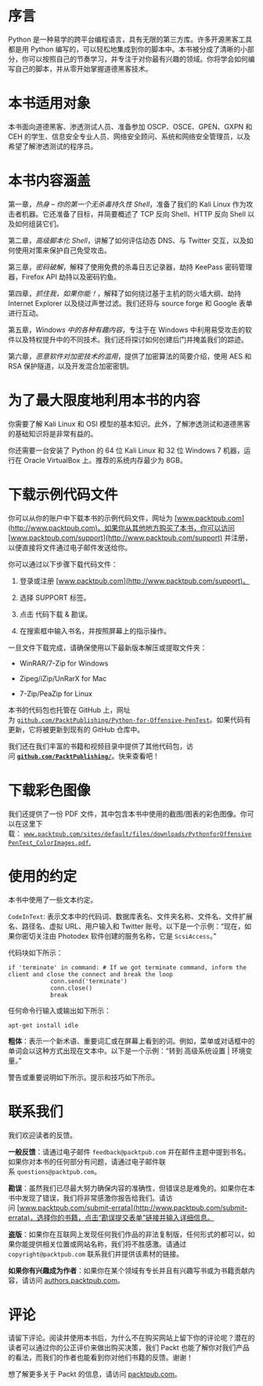 # 序言

Python 是一种易学的跨平台编程语言，具有无限的第三方库。许多开源黑客工具都是用 Python 编写的，可以轻松地集成到你的脚本中。本书被分成了清晰的小部分，你可以按照自己的节奏学习，并专注于对你最有兴趣的领域。你将学会如何编写自己的脚本，并从零开始掌握道德黑客技术。

# 本书适用对象

本书面向道德黑客、渗透测试人员、准备参加 OSCP、OSCE、GPEN、GXPN 和 CEH 的学生、信息安全专业人员、网络安全顾问、系统和网络安全管理员，以及希望了解渗透测试的程序员。

# 本书内容涵盖

第一章，*热身 – 你的第一个无杀毒持久性 Shell*，准备了我们的 Kali Linux 作为攻击者机器。它还准备了目标，并简要概述了 TCP 反向 Shell、HTTP 反向 Shell 以及如何组装它们。

第二章，*高级脚本化 Shell*，讲解了如何评估动态 DNS、与 Twitter 交互，以及如何使用对策来保护自己免受攻击。

第三章，*密码破解*，解释了使用免费的杀毒日志记录器，劫持 KeePass 密码管理器，Firefox API 劫持以及密码钓鱼。

第四章，*抓住我，如果你能！*，解释了如何绕过基于主机的防火墙大纲、劫持 Internet Explorer 以及绕过声誉过滤。我们还将与 source forge 和 Google 表单进行互动。

第五章，*Windows 中的各种有趣内容*，专注于在 Windows 中利用易受攻击的软件以及特权提升中的不同技术。我们还将探讨如何创建后门并掩盖我们的踪迹。

第六章，*恶意软件对加密技术的滥用*，提供了加密算法的简要介绍，使用 AES 和 RSA 保护隧道，以及开发混合加密密钥。

# 为了最大限度地利用本书的内容

你需要了解 Kali Linux 和 OSI 模型的基本知识。此外，了解渗透测试和道德黑客的基础知识将是非常有益的。

你还需要一台安装了 Python 的 64 位 Kali Linux 和 32 位 Windows 7 机器，运行在 Oracle VirtualBox 上。推荐的系统内存最少为 8GB。

# 下载示例代码文件

你可以从你的账户中下载本书的示例代码文件，网址为 [www.packtpub.com](http://www.packtpub.com)。如果你从其他地方购买了本书，你可以访问 [www.packtpub.com/support](http://www.packtpub.com/support) 并注册，以便直接将文件通过电子邮件发送给你。

你可以通过以下步骤下载代码文件：

1.  登录或注册 [www.packtpub.com](http://www.packtpub.com/support)。

1.  选择 SUPPORT 标签。

1.  点击 代码下载 & 勘误。

1.  在搜索框中输入书名，并按照屏幕上的指示操作。

一旦文件下载完成，请确保使用以下最新版本解压或提取文件夹：

+   WinRAR/7-Zip for Windows

+   Zipeg/iZip/UnRarX for Mac

+   7-Zip/PeaZip for Linux

本书的代码包也托管在 GitHub 上，网址为 [`github.com/PacktPublishing/Python-for-Offensive-PenTest`](https://github.com/PacktPublishing/Python-for-Offensive-PenTest)。如果代码有更新，它将被更新到现有的 GitHub 仓库中。

我们还在我们丰富的书籍和视频目录中提供了其他代码包，访问 **[`github.com/PacktPublishing/`](https://github.com/PacktPublishing/)**。快来查看吧！

# 下载彩色图像

我们还提供了一份 PDF 文件，其中包含本书中使用的截图/图表的彩色图像。你可以在这里下载： [`www.packtpub.com/sites/default/files/downloads/PythonforOffensivePenTest_ColorImages.pdf`](https://www.packtpub.com/sites/default/files/downloads/PythonforOffensivePenTest_ColorImages.pdf)[.](https://www.packtpub.com/sites/default/files/downloads/PythonforOffensivePenTest_ColorImages.pdf)

# 使用的约定

本书中使用了一些文本约定。

`CodeInText`: 表示文本中的代码词、数据库表名、文件夹名称、文件名、文件扩展名、路径名、虚拟 URL、用户输入和 Twitter 账号。以下是一个示例：“现在，如果你密切关注由 Photodex 软件创建的服务名称，它是 `ScsiAccess`。”

代码块如下所示：

```
if 'terminate' in command: # If we got terminate command, inform the client and close the connect and break the loop
            conn.send('terminate')
            conn.close()
            break
```

任何命令行输入或输出如下所示：

```
apt-get install idle
```

**粗体**：表示一个新术语、重要词汇或在屏幕上看到的词。例如，菜单或对话框中的单词会以这种方式出现在文本中。以下是一个示例：“转到 高级系统设置 | 环境变量。”

警告或重要说明如下所示。提示和技巧如下所示。

# 联系我们

我们欢迎读者的反馈。

**一般反馈**：请通过电子邮件 `feedback@packtpub.com` 并在邮件主题中提到书名。如果你对本书的任何部分有问题，请通过电子邮件联系 `questions@packtpub.com`。

**勘误**：虽然我们已尽最大努力确保内容的准确性，但错误总是难免的。如果你在本书中发现了错误，我们将非常感激你报告给我们。请访问 [www.packtpub.com/submit-errata](http://www.packtpub.com/submit-errata)，选择你的书籍，点击“勘误提交表单”链接并输入详细信息。

**盗版**：如果你在互联网上发现任何我们作品的非法复制版，任何形式的都可以，如果你能提供相关位置或网站名称，我们将不胜感激。请通过 `copyright@packtpub.com` 联系我们并提供该素材的链接。

**如果你有兴趣成为作者**：如果你在某个领域有专长并且有兴趣写书或为书籍贡献内容，请访问 [authors.packtpub.com](http://authors.packtpub.com/)。

# 评论

请留下评论。阅读并使用本书后，为什么不在购买网站上留下你的评论呢？潜在的读者可以通过你的公正评价来做出购买决策，我们 Packt 也能了解你对我们产品的看法，而我们的作者也能看到你对他们书籍的反馈。谢谢！

想了解更多关于 Packt 的信息，请访问 [packtpub.com](https://www.packtpub.com/)。
